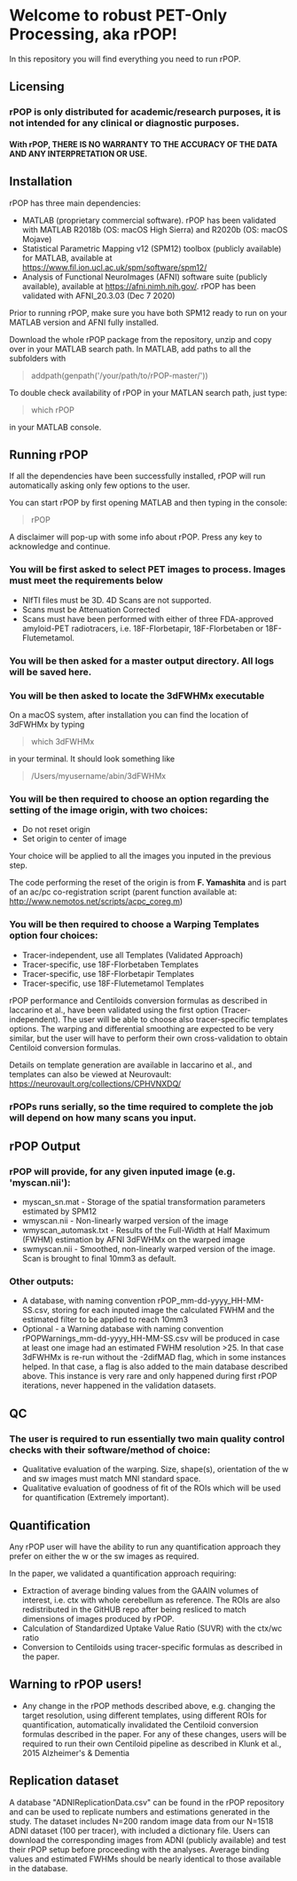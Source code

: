 # Welcome to robust PET-Only Processing, aka rPOP!
In this repository you will find everything you need to run rPOP.

## Licensing

### rPOP is only distributed for academic/research purposes, it is not intended for any clinical or diagnostic purposes. 
#### With rPOP, THERE IS NO WARRANTY TO THE ACCURACY OF THE DATA AND ANY INTERPRETATION OR USE.

## Installation

rPOP has three main dependencies:

-	MATLAB (proprietary commercial software). rPOP has been validated with MATLAB R2018b (OS: macOS High Sierra) and R2020b (OS: macOS Mojave) 
-	Statistical Parametric Mapping v12 (SPM12) toolbox (publicly available) for MATLAB, available at  https://www.fil.ion.ucl.ac.uk/spm/software/spm12/ 
-	Analysis of Functional NeuroImages (AFNI) software suite (publicly available), available at https://afni.nimh.nih.gov/. rPOP has been validated with AFNI_20.3.03 (Dec  7 2020)

Prior to running rPOP, make sure you have both SPM12 ready to run on your MATLAB version and AFNI fully installed.

Download the whole rPOP package from the repository, unzip and copy over in your MATLAB search path. 
In MATLAB, add paths to all the subfolders with 

> addpath(genpath('/your/path/to/rPOP-master/'))

To double check availability of rPOP in your MATLAN search path, just type:

> which rPOP

in your MATLAB console. 

## Running rPOP

If all the dependencies have been successfully installed, rPOP will run automatically asking only few options to the user.

You can start rPOP by first opening MATLAB and then typing in the console: 

> rPOP

A disclaimer will pop-up with some info about rPOP. Press any key to acknowledge and continue. 

### You will be first asked to select PET images to process. Images must meet the requirements below

- NIfTI files must be 3D. 4D Scans are not supported.
- Scans must be Attenuation Corrected
- Scans must have been performed with either of three FDA-approved amyloid-PET radiotracers, i.e. 18F-Florbetapir, 18F-Florbetaben or 18F-Flutemetamol.

### You will be then asked for a master output directory. All logs will be saved here.

### You will be then asked to locate the 3dFWHMx executable 

On a macOS system, after installation you can find the location of 3dFWHMx by typing

> which 3dFWHMx

in your terminal. It should look something like 

> /Users/myusername/abin/3dFWHMx

### You will be then required to choose an option regarding the setting of the image origin, with two choices:

- Do not reset origin
- Set origin to center of image

Your choice will be applied to all the images you inputed in the previous step.

The code performing the reset of the origin is from <b>F. Yamashita</b> and is part of an ac/pc co-registration script (parent function available at: http://www.nemotos.net/scripts/acpc_coreg.m)

### You will be then required to choose a Warping Templates option four choices:

- Tracer-independent, use all Templates (Validated Approach)
- Tracer-specific, use 18F-Florbetaben Templates
- Tracer-specific, use 18F-Florbetapir Templates
- Tracer-specific, use 18F-Flutemetamol Templates

rPOP performance and Centiloids conversion formulas as described in Iaccarino et al., have been validated using the first option (Tracer-independent).
The user will be able to choose also tracer-specific templates options. The warping and differential smoothing are expected to be very similar, but the user will have to perform their own cross-validation to obtain Centiloid conversion formulas. 

Details on template generation are available in Iaccarino et al., and templates can also be viewed at Neurovault: https://neurovault.org/collections/CPHVNXDQ/

### rPOPs runs serially, so the time required to complete the job will depend on how many scans you input.

## rPOP Output

### rPOP will provide, for any given inputed image (e.g. 'myscan.nii'):
- myscan_sn.mat - Storage of the spatial transformation parameters estimated by SPM12
- wmyscan.nii - Non-linearly warped version of the image
- wmyscan_automask.txt - Results of the Full-Width at Half Maximum (FWHM) estimation by AFNI 3dFWHMx on the warped image
- swmyscan.nii - Smoothed, non-linearly warped version of the image. Scan is brought to final 10mm3 as default. 

### Other outputs:
- A database, with naming convention rPOP_mm-dd-yyyy_HH-MM-SS.csv, storing for each inputed image the calculated FWHM and the estimated filter to be applied to reach 10mm3
- Optional - a Warning database with naming convention rPOPWarnings_mm-dd-yyyy_HH-MM-SS.csv will be produced in case at least one image had an estimated FWHM resolution >25. In that case 3dFWHMx is re-run without the -2difMAD flag, which in some instances helped. In that case, a flag is also added to the main database described above. This instance is very rare and only happened during first rPOP iterations, never happened in the validation datasets.

## QC 

### The user is required to run essentially two main quality control checks with their software/method of choice:
- Qualitative evaluation of the warping. Size, shape(s), orientation of the w and sw images must match MNI standard space. 
- Qualitative evaluation of goodness of fit of the ROIs which will be used for quantification (Extremely important). 

## Quantification

Any rPOP user will have the ability to run any quantification approach they prefer on either the w or the sw images as required. 

In the paper, we validated a quantification approach requiring:

- Extraction of average binding values from the GAAIN volumes of interest, i.e. ctx with whole cerebellum as reference. The ROIs are also redistributed in the GitHUB repo after being resliced to match dimensions of images produced by rPOP. 
- Calculation of Standardized Uptake Value Ratio (SUVR) with the ctx/wc ratio
- Conversion to Centiloids using tracer-specific formulas as described in the paper. 

## Warning to rPOP users!

- Any change in the rPOP methods described above, e.g. changing the target resolution, using different templates, using different ROIs for quantification, automatically invalidated the Centiloid conversion formulas described in the paper. For any of these changes, users will be required to run their own Centiloid pipeline as described in Klunk et al., 2015 Alzheimer's & Dementia

## Replication dataset

A database "ADNIReplicationData.csv" can be found in the rPOP repository and can be used to replicate numbers and estimations generated in the study. The dataset includes N=200 random image data from our N=1518 ADNI dataset (100 per tracer), with included a dictionary file. Users can download the corresponding images from ADNI (publicly available) and test their rPOP setup before proceeding with the analyses. Average binding values and estimated FWHMs should be nearly identical to those available in the database.
